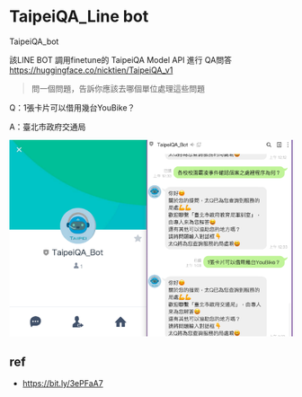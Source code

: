 # TaipeiQA_Line bot
TaipeiQA_bot

該LINE BOT 調用finetune的 TaipeiQA Model API 進行 QA問答
https://huggingface.co/nicktien/TaipeiQA_v1



> 問一個問題，告訴你應該去哪個單位處理這些問題



Q：1張卡片可以借用幾台YouBike？

A：臺北市政府交通局



![image-20220107010822392](https://raw.githubusercontent.com/nicktien007/Nick.IMG_01/main/img/image-20220107010822392.png)



## ref

- https://bit.ly/3ePFaA7
